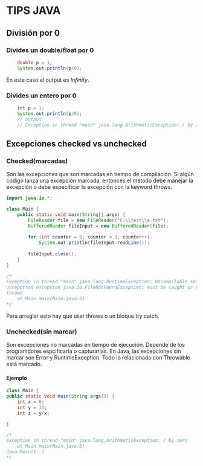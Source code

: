 # TIPS JAVA

## División por 0

### Divides un double/float por 0

``` Java
    double p = 1;
    System.out.println(p/0);
```

En este caso el output es *Infinity*.

### Divides un entero por 0

``` Java
    int p = 1;
    System.out.println(p/0);
    // output
    // Exception in thread "main" java.lang.ArithmeticException: / by zero

```

## Excepciones checked vs unchecked

### Checked(marcadas)

Son las excepciones que son marcadas en tiempo de compilación. Si algún código lanza una excepción marcada, entonces el método debe manejar la excepción o debe especificar la excepción con la keyword throws.

```Java
import java.io.*;

class Main {
	public static void main(String[] args) {
		FileReader file = new FileReader("C:\\test\\a.txt");
		BufferedReader fileInput = new BufferedReader(file);
		
		for (int counter = 0; counter < 3; counter++)
			System.out.println(fileInput.readLine());
		
		fileInput.close();
	}
}

/*
Exception in thread "main" java.lang.RuntimeException: Uncompilable source code -
unreported exception java.io.FileNotFoundException; must be caught or declared to be
thrown
    at Main.main(Main.java:5)
*/

```

Para arreglar esto hay que usar throws o un bloque try catch.

### Unchecked(sin marcar)

Son excepciones no marcadas en tiempo de ejecución. Depende de los programdores espcificarla o capturarlas. En Java, las excepciones sin marcar son Error y RuntimeException. Todo lo relacionado con Throwable está marcado.

#### Ejemplo

```Java
class Main {
public static void main(String args[]) {
	int x = 0;
	int y = 10;
	int z = y/x;

}

/*
Exception in thread "main" java.lang.ArithmeticException: / by zero
    at Main.main(Main.java:5)
Java Result: 1
*/

```

